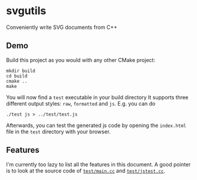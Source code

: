 # svgutils
Conveniently write SVG documents from C++

## Demo
Build this project as you would with any other CMake project:
```
mkdir build
cd build
cmake ..
make
```
You will now find a `test` executable in your build directory
It supports three different output styles: `raw`, `formatted` and `js`.
E.g. you can do
```
./test js > ../test/test.js
```
Afterwards, you can test the generated js code by opening the `index.html` file in the `test` directory with your browser.

## Features
I'm currently too lazy to list all the features in this document.
A good pointer is to look at the source code of [`test/main.cc`](test/main.cc) and [`test/jstest.cc`](test/jstest.cc).
